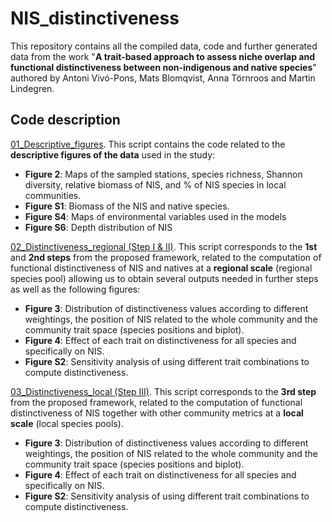# NIS_distinctiveness
This repository contains all the compiled data, code and further generated data from the work "**A trait-based approach to assess niche overlap and functional distinctiveness between non-indigenous and native species**" authored by Antoni Vivó-Pons, Mats Blomqvist, Anna Törnroos and Martin Lindegren.

## Code description
[01_Descriptive_figures](https://github.com/ToniVP/NIS_distinctiveness/blob/main/Code/01_Descriptive%20figures.R). This script contains the code related to the **descriptive figures of the data** used in the study: 
- **Figure 2**: Maps of the sampled stations, species richness, Shannon diversity, relative biomass of NIS, and % of NIS species in local communities.
- **Figure S1**: Biomass of the NIS and native species.
- **Figure S4**: Maps of environmental variables used in the models
- **Figure S6**: Depth distribution of NIS

[02_Distinctiveness_regional (Step I & II)](https://github.com/ToniVP/NIS_distinctiveness/blob/main/Code/02_Distinctiveness_regional%20(Step%20I%20%26%20II).R). This script corresponds to the **1st** and **2nd steps** from the proposed framework, related to the computation of functional distinctiveness of NIS and natives at a **regional scale** (regional species pool) allowing us to obtain several outputs needed in further steps as well as the following figures:
- **Figure 3**: Distribution of distinctiveness values according to different weightings, the position of NIS related to the whole community and the community trait space (species positions and biplot).
- **Figure 4**: Effect of each trait on distinctiveness for all species and specifically on NIS.
- **Figure S2**: Sensitivity analysis of using different trait combinations to compute distinctiveness.

[03_Distinctiveness_local (Step III)](https://github.com/ToniVP/NIS_distinctiveness/blob/main/Code/03_Distinctiveness_local%20(Step%20III).R). This script corresponds to the **3rd step** from the proposed framework, related to the computation of functional distinctiveness of NIS together with other community metrics at a **local scale** (local species pools). 
- **Figure 3**: Distribution of distinctiveness values according to different weightings, the position of NIS related to the whole community and the community trait space (species positions and biplot).
- **Figure 4**: Effect of each trait on distinctiveness for all species and specifically on NIS.
- **Figure S2**: Sensitivity analysis of using different trait combinations to compute distinctiveness.



